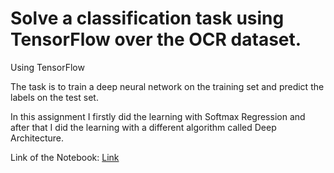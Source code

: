 # Solve a classification task using TensorFlow over the OCR dataset.

Using TensorFlow

The task is to train a deep neural network on the training set and predict the labels on the test set.

In this assignment I firstly did the learning with Softmax Regression and after that I did the learning with a different algorithm called Deep Architecture.

Link of the Notebook: [Link](https://github.com/Kooroshoo/Machine-Learning-Assignment-3/blob/master/Code.ipynb)
